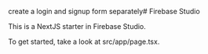 create a login and signup form separately# Firebase Studio

This is a NextJS starter in Firebase Studio.

To get started, take a look at src/app/page.tsx.
